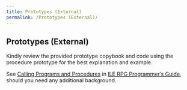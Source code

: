 ```yaml
---
title: Prototypes (External)
permalink: /Prototypes (External)/
---
```


## Prototypes (External)

Kindly review the provided prototype copybook and code using the procedure prototype for the best explanation and example.

See [Calling Programs and Procedures](https://www.ibm.com/support/knowledgecenter/en/ssw_ibm_i_73/rzasc/hcall.htm) in [ILE RPG Programmer’s Guide](https://www.ibm.com/support/knowledgecenter/en/ssw_ibm_i_73/rzasc/rzascmain.htm), should you need any additional background.